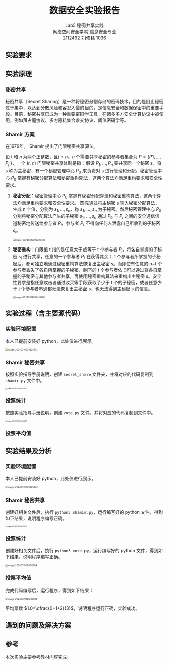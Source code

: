 # <center>数据安全实验报告</center>

<center>Lab5 秘密共享实践</center>

<center> 网络空间安全学院 信息安全专业</center>

<center> 2112492 刘修铭 1036</center>

## 实验要求






## 实验原理

### 秘密共享

秘密共享（Secret Sharing）是一种将秘密分割存储的密码技术，目的是阻止秘密过于集中，以达到分散风险和容忍入侵的目的，是信息安全和数据保密中的重要手段。目前，秘密共享已成为一种重要密码学工具，在诸多多方安全计算协议中被使用，例如拜占庭协议、多方隐私集合求交协议、阈值密码学等。 

### Shamir 方案

在1979年， Shamir 提出了门限秘密共享算法。 

设 t 和 𝑛 为两个正整数，且$t\le n$。𝑛 个需要共享秘密的参与者集合为 $P=\{P1,…,P_n\}$，一个 (𝑡, 𝑛) 门限秘密共享体制是指：假设 $P_1,...,P_n$  要共享同一个秘密 s，将 s 称为主秘密，有一个秘密管理中心 $P_0$ 来负责对 s 进行管理和分配。秘密管理中心 $P_0$ 掌握有秘密分配算法和秘密重构算法，这两个算法均满足重构要求和安全性要求。 

1. **秘密分配**：秘密管理中心 $P_0$ 掌握有秘密分配算法和秘密重构算法，这两个算法均满足重构要求和安全性要求。 首先通过将主秘密 s 输入秘密分配算法，生成 n 个值，分别为 $s_1,...,s_n$，称 $s_1,...,s_n$ 为子秘密。然后秘密管理中心 $P_0$ 分别将秘密分配算法产生的子秘密 $s_1,...,s_n$ 通过 $P_0$ 与 $P_i$ 之间的安全通信信道秘密地传送给参与者 $P_i$，参与者 $P_i$ 不得向任何人泄露自己所收到的子秘密 $s_i$。

   <img src="./2112492%20%E5%88%98%E4%BF%AE%E9%93%AD%20%E7%A7%98%E5%AF%86%E5%85%B1%E4%BA%AB%E5%AE%9E%E8%B7%B5.pic/image-20240319093233363.png" alt="image-20240319093233363" style="zoom:50%;" />

2. **秘密重构**：门限值 t 指的是任意大于或等于 t 个参与者 $P_i$，将各自掌握的子秘密 $s_i$ 进行共享，任意的一个参与者 $P_i$ 在获得其余 t−1 个参与者所掌握的子秘密后，都可独立地通过秘密重构算法恢复出主秘密 s。而即使有任意的 n−t 个参与者丢失了各自所掌握的子秘密，剩下的 t 个参与者依旧可以通过将各自掌握的子秘密与其他参与者共享，再使用秘密重构算法来重构出主秘密 s。安全性要求是指任意攻击者通过收买等手段获取了少于 t 个的子秘密，或者任意少于 t 个参与者串通都无法恢复出主秘密 s，也无法得到主秘密 s 的信息。 

   <img src="./2112492%20%E5%88%98%E4%BF%AE%E9%93%AD%20%E7%A7%98%E5%AF%86%E5%85%B1%E4%BA%AB%E5%AE%9E%E8%B7%B5.pic/image-20240319093419286.png" alt="image-20240319093419286" style="zoom:50%;" />

 

## 实验过程（含主要源代码）

### 实验环境配置

本人已提前安装好 python，此处仅进行展示。

<img src="./2112492%20%E5%88%98%E4%BF%AE%E9%93%AD%20%E7%A7%98%E5%AF%86%E5%85%B1%E4%BA%AB%E5%AE%9E%E8%B7%B5.pic/image-20240319093625973.png" alt="image-20240319093625973" style="zoom:50%;" />

### Shamir 秘密共享

按照实验指导手册说明，创建 `secret_share` 文件夹，并将对应的代码复制到 `shamir.py` 文件中。

<img src="./2112492%20%E5%88%98%E4%BF%AE%E9%93%AD%20%E7%A7%98%E5%AF%86%E5%85%B1%E4%BA%AB%E5%AE%9E%E8%B7%B5.pic/image-20240319093810842.png" alt="image-20240319093810842" style="zoom: 33%;" />

### 投票统计

按照实验指导手册说明，创建 `vote.py` 文件，并将对应的代码复制到文件中。

<img src="./2112492%20%E5%88%98%E4%BF%AE%E9%93%AD%20%E7%A7%98%E5%AF%86%E5%85%B1%E4%BA%AB%E5%AE%9E%E8%B7%B5.pic/image-20240319094040297.png" alt="image-20240319094040297" style="zoom:33%;" />

### 投票平均值






















## 实验结果及分析

### 实验环境配置

本人已提前安装好 python，此处仅进行展示。

<img src="./2112492%20%E5%88%98%E4%BF%AE%E9%93%AD%20%E7%A7%98%E5%AF%86%E5%85%B1%E4%BA%AB%E5%AE%9E%E8%B7%B5.pic/image-20240319093625973.png" alt="image-20240319093625973" style="zoom:50%;" />

### Shamir 秘密共享

创建好相关文件后，执行 `python3 shamir.py`，运行编写好的 python 文件，得到如下结果，说明程序编写正确。

<img src="./2112492%20%E5%88%98%E4%BF%AE%E9%93%AD%20%E7%A7%98%E5%AF%86%E5%85%B1%E4%BA%AB%E5%AE%9E%E8%B7%B5.pic/image-20240319093937654.png" alt="image-20240319093937654" style="zoom:33%;" />

### 投票统计

创建好相关文件后，执行 `python3 vote.py`，运行编写好的 python 文件，得到如下结果，说明程序编写正确。

<img src="./2112492%20%E5%88%98%E4%BF%AE%E9%93%AD%20%E7%A7%98%E5%AF%86%E5%85%B1%E4%BA%AB%E5%AE%9E%E8%B7%B5.pic/image-20240319094112809.png" alt="image-20240319094112809" style="zoom:50%;" />

### 投票平均值

完成代码编写后，运行程序，得到如下结果：

<img src="./2112492 刘修铭 秘密共享实践.pic/image-20240327121230036.png" alt="image-20240327121230036" style="zoom:50%;" />

平均票数 $1.0=\dfrac{0+1+2}{3}$，说明程序运行正确，实验成功。



## 遇到的问题及解决方案






## 参考

本次实验主要参考教材内容完成。